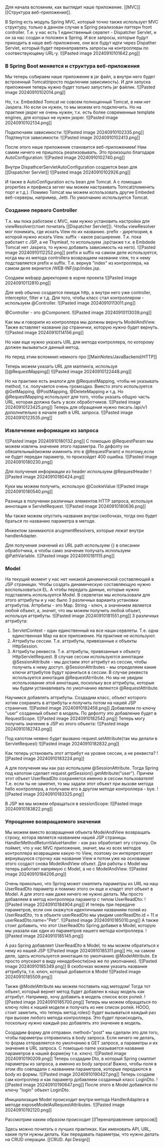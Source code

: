 Для начала вспомним, как выглядит наше приложение. [[MVC]]
[[Структура веб-приложения]].

В Spring есть модуль Spring MVC, который точно также использует MVC структуру, только в данном случае в Spring реализован паттерн front controller. Т.е. у нас есть 1 единственный сервлет - Dispatcher Servlet, и он за нас создан и положен в Spring. И все запросы, которые будут приходить в наше веб-приложение, они все будут идти через Dispather Servlet, который будет перенаправлять запросы на контроллеры по соотвествующему URL-у. 
![[Pasted image 20240910101642.png]]

### В Spring Boot меняется и структура веб-приложения
Мы теперь собираем наше приложение в jar файл, а внутри него будет встроенный Tomcat(просто подключим зависимость). И для запуска приложения теперь нужно будет только запустить jar файлик.
![[Pasted image 20240910102014.png]]

Но, т.к. Embedded Tomcat не совсем полноценный Tomcat, в нем нет Jaspera. Но если он нужен, то мы можем его подключить. Но на практике jasper не очень нужен, т.к. есть более современные template engines, для которых не нужен jasper.
![[Pasted image 20240910102134.png]]

Подключаем зависимости:
![[Pasted image 20240910102335.png]]
Подтянутся зависимости:
![[Pasted image 20240910102413.png]]

После этого наше приложение становится веб-приложением! Нам самим ничего не пришлось реализовывать. Это произошло благодаря AutoConfiguration:
![[Pasted image 20240910102740.png]]

Внутри DispathcerServletAutoConfiguration создается bean для [[Dispatcher Servlet]]
![[Pasted image 20240910102926.png]]

И также в AutoConfiguration есть bean для Tomcat. А с помощью properties и префикса server мы можем настраивать Tomcat(поменять порт и т.д.). Помимо Tomcat мы можем использовать другие Embeded веб-серверы, например, Jetti. По умолчанию используется Tomcat.

### Создание первого Controller
Т.к. мы пока работаем с MVC, нам нужно установить настройки для viewResolver(стоит почитать [[Dispatcher Servlet]]). Чтобы viewResolver мог понимать, где искать View по их названию. prefix - диреткория, в которой нужно искать View. suffix - какое расширение. Т.к. пока работает с JSP, а не Thymleaf, то используем .jsp(также т.к. в Embdede Tomcat нет Jaspera, то нужно добавить зависимость на него).
![[Pasted image 20240910112252.png]]
prefix и suffix на самом деле используется, когда мы из метода controllera возвращаем название view, то к нему подставляется prefix и suffix. Т.е. вернув "index" из контроллера, на самом деле вернется /WEB-INF/jsp/index.jsp.

Создаем webapp директорию в корне проекта
![[Pasted image 20240910112810.png]]

Для web обычно создается пекедж http, а внутри него уже controller, interceptor, filter и т.д. Для того, чтобы класс стал контроллером - используем @Controller.
![[Pasted image 20240910113011.png]]

@Controller - это @Component.
![[Pasted image 20240910113039.png]]

Как мы и говорили из контроллера мы должны вернуть ModelAndView. Также вставляет название jsp странички, которую нужно будет вернуть. 
![[Pasted image 20240910114156.png]]

Но нам еще нужно указать URL для метода контроллера, по которому должен вызываться данный метод.

Но перед этим вспомнил немного про [[MainNotes/JavaBackend/HTTP]]

Теперь можем указать URL для маппинга, используя [[@RequestMapping]]
![[Pasted image 20240910122448.png]]

Но на практике есть аналоги для @RequestMapping, чтобы не указывать method, т.к. получается очень громоздко. Вместо этого используется @GetMapping, @PostMapping, @DeleteMapping и т.д.
Но @RequestMapping используют для того, чтобы указать общую часть URL, которая должна быть у всех обработчиков.
![[Pasted image 20240910123425.png]]
Теперь для обращения нужно писать /api/v1 дополнительно в начале path в URL запроса.
![[Pasted image 20240910123535.png]]

### Извлечение информации из запроса
![[Pasted image 20240910180132.png]]
С помощью @RequestParam мы можем извлечь значение этого параметра. По дефолту он обязательный(можем изменить это в @RequestParam) и поэтому,если не будет передан параметр, то произойдет 400 ошибка.
![[Pasted image 20240910180230.png]]

Для получения информации из header используем @RequestHeader
![[Pasted image 20240910180424.png]]

Куки мы можем получить, использую @CookieValue
![[Pasted image 20240910180540.png]]

Разница в получении различных элементов HTTP запроса, используя аннотации и ServletRequest.
![[Pasted image 20240910180636.png]]

Мы также можем опустить названия внутри скобочках, тогда оно будет браться по названию параметра в методе.

Инжектом занимаются arugmentResolvers, которые лежат внутри handlerAdapter.

Для получения значений из URL path используем {} в описании обработчика, а чтобы само значение получать используем @PathVariable.
![[Pasted image 20240910181115.png]]

### Model
На текущий момент у нас нет никакой динамической составляющей в JSP страницах. Чтобы создать динамическую составляющую нужно воспользоваться EL. А чтобы передать данные, которые нужно подставлять используется Model.
В сервлетах мы использовали для этого аттрибуты и у нас было 3 различных варианта установки аттрибутов. Аттрбиты - это Map. String - ключ, а значением является любой объект, а, значит, что мы можем получить любой объект, используя аттрибуты.
![[Pasted image 20240910181551.png]]
3 различных аттрибута:
1. ServletContext - один единственный на все наши сервлеты. Т.е. одна единственная Map на все приложение. На практике не используют.
2. Аттрибуты сессии. Т.е. аттрибуты, привязанные к объекты HttpSession.
3. Аттрибуты реквеста. Т.е. аттрибуты, привязанные к объекту HttpServletRequest.
В случае сессии используются аннотации @SessionAttribute - мы достаем этот аттрибут из сессии, чтобы получить к нему доступ. @SessionAttributes - мы определяем какие ключи аттрибутов будут храниться в сессии.
В случае реквеста используется аннотация @RequestAtrribute. Но мы не увидим использование этой аннотации, поскольку все аттрибуты, которые мы будем устанавливать по умолчанию являются @RequestAttribute.

Научимся добавлять аттрибуты. Создадим класс, объект которого хотим сохранить в аттрибуты и получить потом на нашей JSP страничке.
![[Pasted image 20240910182458.png]]
Добавляем по ключу "user" созданный объект в модель. По дефолту это добавление будет в RequestScope.
![[Pasted image 20240910182542.png]]
Теперь могу получить значение в JSP из этого объекта:
![[Pasted image 20240910182743.png]]

Под капотом неявно будет вызвано request.setAttribute(так мы делали в ServletRequest)
![[Pasted image 20240910182832.png]]

Как теперь установить этот аттрибут на уровне сессии, а не реквеста?
![[Pasted image 20240910183224.png]]

А для получения мы как раз используем @SessionAttribute. Тогда Spring под капотом сделает request.getSession().getAttribute("user"). Причем этот объект UserReadDto сохраняется именно в сессии пользователя! Т.е. если ты не заметил, то мы задали этот объект при вызове метода hello контроллера, а получаем его в другом методе контроллера - bye. 
![[Pasted image 20240910183325.png]]

В JSP же мы можем обращаться в sessionScope:
![[Pasted image 20240910183822.png]]

### Упрощение возвращаемого значения
Мы можем вместо возвращения объекта ModelAndView возвращать строку, котора является названием нашей JSP страницы. HandlerMethodReturnValueHandler - как раз обработает эту строчку. Он поймет, что у нас MVC приложение, значит, мы из всех методов контроллера возвращаем какую-то View, поэтому он интерпретирует вернувшуюся строчку как название View и потом уже на основании этого создаст снова ModelAndView объект. Для работы с Model мы теперь работает напрямую с Model, а не с ModelAndView.
![[Pasted image 20240910184206.png]]

Очень прикольно, что Spring может смаппить параметры из URL на наш UserReadDto параметр и помимо этого он еще и кладет этот объект в Model. А для этого нам даже ничего не нужно делать. Мы просто добавляем в метод контроллера параметр с типом UserReadDto:
![[Pasted image 20240910184904.png]]
И теперь при передаче параметров, если они окажутся идентичными названиям полей из UserReadDto, то в объекте userReadDto мы увидим userReadDto.id = 11 и userReadDto.name="Petr". 
![[Pasted image 20240910185010.png]]
А также стоит добавить, что этот UserReadDto Spring добавил в Model, которую мы указали как один из параметров нашего метода контроллера.
![[Pasted image 20240910185145.png]]

А раз Spring добавляет UserReadDto в Model, то мы можем обратиться к нему из нашей JSP
![[Pasted image 20240910185311.png]]
Но, на самом деле, здесь используется аннотация по умолчанию @ModelAttribute. Ее просто опускают в виду ненадобности(она же по умолчанию).
![[Pasted image 20240910185349.png]]
В скобочках можем указать название аттрибута, т.е. ключ, который добавится в Model
![[Pasted image 20240910185509.png]]

Также @ModelAttribute мы можем поставить над методом! Тогда тот объект, который вернет метод будет добавлен в нашу модель как аттрибут.
Например, хочу добавить в модель список всех ролей. 
![[Pasted image 20240910185700.png]]
Теперь мы можем обращаться по ключу roles к нашей модели и получать из нее список ролей. НООО, стоит заметить, что теперь метод roles() будет вызываться каждый раз при вызове любого метода контроллера. Это будет происходить, поскольку нужно каждый раз добавлять это значение в модель.

Создадим форму для отправки. method="post" мы сделали это для того, чтобы параметры отправились в body запроса. Если ничего не делать, то форма отправляется по умолчанию в GET запросе, а параметры и их значения в URL запроса. С помощью name указывается название параметров в нашей форме(ну т.е. ключ).
![[Pasted image 20240910190209.png]]
Теперь создадим Dto, в который Spring смаппит параметры из запроса, а именно из body запроса! Важно, чтобы поля в этом dto совпадали с названием параметров, которые передаются в body из формы.
![[Pasted image 20240910190427.png]]
Теперь создаем сам контроллер и как параметр добавляем созданный класс LoginDto.
![[Pasted image 20240910190647.png]]
После этого в Model добавится по ключу "login" объект LoginDto.

Инициализация Model происходит внутри метода HandlerAdaptera в методе exposeModelAsRequestAttributes.
![[Pasted image 20240910192120.png]]


Рассмотрим каким образом происходит [[Перенаправление запросов]]

Здесь можно почитать о лучших практиках. Как именовать API, URL, какие пути нужны делать. Как передавать параметры, что нужно делать на CRUD операции.
[[CRUD. Api Design]]


